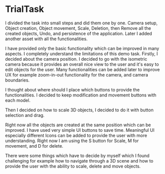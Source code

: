 # TrialTask

I divided the task into small steps and did them one by one. Camera setup, Object creation, Object movement, Scale, Deletion, then Remove all the created objects, Undo, and persistence of the application. Later I added another asset with all the functionalities. 

I have provided only the basic functionality which can be improved in many aspects. I completely understand the limitations of this demo task.
Firstly, I decided about the camera position. I decided to go with the isometric camera because it provides an overall nice view to the user and it's easy to edit objects for the user. Many functionalities can be added later to improve UX for example zoom-in-out functionality for the camera, and camera boundaries.

I thought about where should I place which buttons to provide the functionalities. I decided to keep modification and movement buttons with each model.

Then I decided on how to scale 3D objects, I decided to do it with button selection and drag.  

Right now all the objects are created at the same position which can be improved. 
I have used very simple UI buttons to save time. Meaningful UI especially different Icons can be added to provide the user with more understanding. Right now I am using the S button for Scale, M for movement, and D for delete.

There were some things which have to decide by myself which I found challenging for example how to navigate through a 3D scene and how to provide the user with the ability to scale, delete and move objects.
